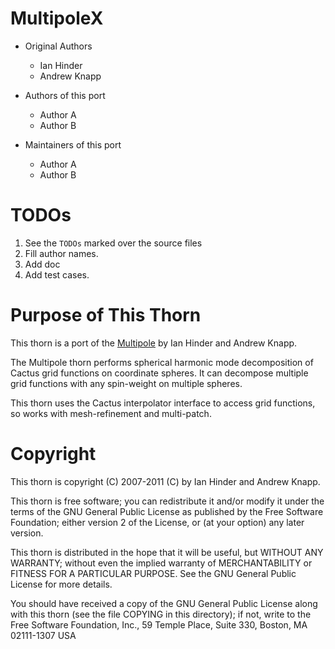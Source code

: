 # MultipoleX

* Original Authors
  - Ian Hinder
  - Andrew Knapp

* Authors of this port
  - Author A
  - Author B

* Maintainers of this port
  - Author A
  - Author B

# TODOs

1. See the `TODOs` marked over the source files
2. Fill author names.
3. Add doc
4. Add test cases.

# Purpose of This Thorn

This thorn is a port of the [Multipole](https://bitbucket.org/einsteintoolkit/einsteinanalysis/src/master/Multipole/) by Ian Hinder and Andrew Knapp.

The Multipole thorn performs spherical harmonic mode decomposition of Cactus grid functions on coordinate spheres.  It can decompose multiple grid functions with any spin-weight on multiple spheres. 

This thorn uses the Cactus interpolator interface to access grid functions, so works with mesh-refinement and multi-patch.

# Copyright

This thorn is copyright (C) 2007-2011 (C) by Ian Hinder and Andrew
Knapp.

This thorn is free software; you can redistribute it and/or modify
it under the terms of the GNU General Public License as published by
the Free Software Foundation; either version 2 of the License, or
(at your option) any later version.

This thorn is distributed in the hope that it will be useful, but
WITHOUT ANY WARRANTY; without even the implied warranty of
MERCHANTABILITY or FITNESS FOR A PARTICULAR PURPOSE.  See the
GNU General Public License for more details.

You should have received a copy of the GNU General Public License
along with this thorn (see the file COPYING in this directory);
if not, write to the Free Software Foundation, Inc., 59 Temple
Place, Suite 330, Boston, MA  02111-1307  USA
